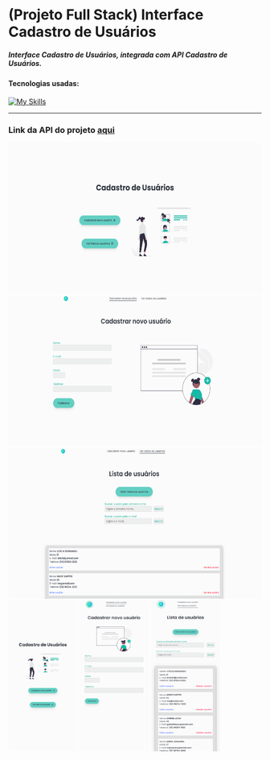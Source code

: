 <h1>(Projeto Full Stack) Interface Cadastro de Usuários</h1>

<h5>Interface Cadastro de Usuários, integrada com API Cadastro de Usuários.</h5>

<h4>Tecnologias usadas:</h4>

[![My Skills](https://skillicons.dev/icons?i=html,css,js,vite,react,styledcomponents)](https://skillicons.dev)

<hr>

<h3>Link da API do projeto <a href="https://github.com/lucasfgaldinos/api-cadastro-de-usuarios">aqui</a></h3>

<div>
  <img height="300" src="./src/assets/prints/print-desktop-home.png" alt="Print da página Home da aplicação em Desktop" />
  <img height="300" src="./src/assets/prints/print-desktop-register.png" alt="Print da página Cadastrar da aplicação em Desktop" />
  <img height="300" src="./src/assets/prints/print-desktop-users.png" alt="Print da página Lista de Usuários da aplicação em Desktop" />
  <img height="300" src="./src/assets/prints/print-mobile-home.png" alt="Print da página Home da aplicação em Mobile" />
  <img height="300" src="./src/assets/prints/print-mobile-register.png" alt="Print da página Home da aplicação em Mobile" />
  <img height="300" src="./src/assets/prints/print-mobile-users.png" alt="Print da página Home da aplicação em Mobile" />
</div>
